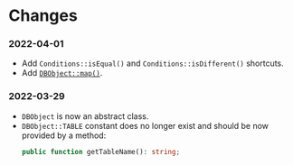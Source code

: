 # Changes

### 2022-04-01

* Add `Conditions::isEqual()` and `Conditions::isDifferent()` shortcuts.
* Add [`DBObject::map()`](src/Map/DBObject.php).

### 2022-03-29

* `DBObject` is now an abstract class.
* `DBObject::TABLE` constant does no longer exist and should be now provided by a method:
   ```php
  public function getTableName(): string;
  ```
